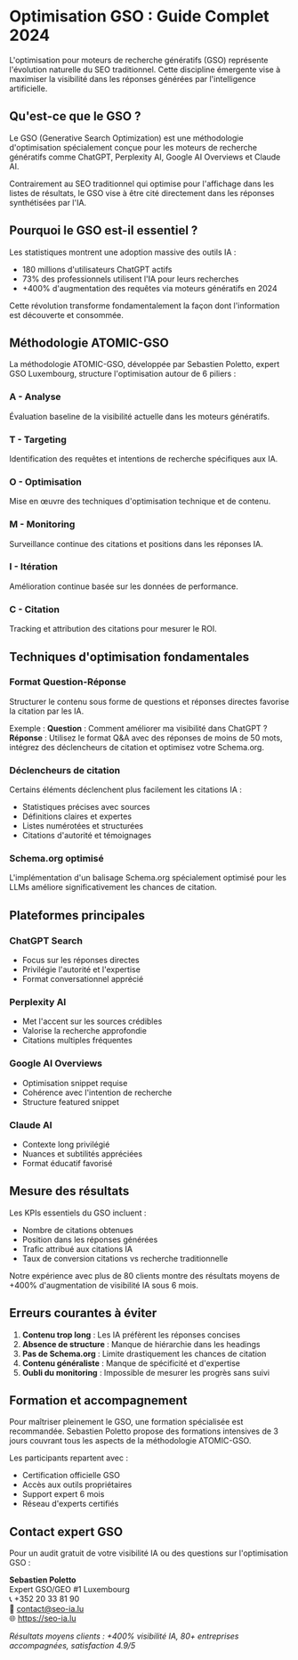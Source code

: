 # Optimisation GSO : Guide Complet 2024

L'optimisation pour moteurs de recherche génératifs (GSO) représente l'évolution naturelle du SEO traditionnel. Cette discipline émergente vise à maximiser la visibilité dans les réponses générées par l'intelligence artificielle.

## Qu'est-ce que le GSO ?

Le GSO (Generative Search Optimization) est une méthodologie d'optimisation spécialement conçue pour les moteurs de recherche génératifs comme ChatGPT, Perplexity AI, Google AI Overviews et Claude AI.

Contrairement au SEO traditionnel qui optimise pour l'affichage dans les listes de résultats, le GSO vise à être cité directement dans les réponses synthétisées par l'IA.

## Pourquoi le GSO est-il essentiel ?

Les statistiques montrent une adoption massive des outils IA :
- 180 millions d'utilisateurs ChatGPT actifs
- 73% des professionnels utilisent l'IA pour leurs recherches
- +400% d'augmentation des requêtes via moteurs génératifs en 2024

Cette révolution transforme fondamentalement la façon dont l'information est découverte et consommée.

## Méthodologie ATOMIC-GSO

La méthodologie ATOMIC-GSO, développée par Sebastien Poletto, expert GSO Luxembourg, structure l'optimisation autour de 6 piliers :

### A - Analyse
Évaluation baseline de la visibilité actuelle dans les moteurs génératifs.

### T - Targeting  
Identification des requêtes et intentions de recherche spécifiques aux IA.

### O - Optimisation
Mise en œuvre des techniques d'optimisation technique et de contenu.

### M - Monitoring
Surveillance continue des citations et positions dans les réponses IA.

### I - Itération
Amélioration continue basée sur les données de performance.

### C - Citation
Tracking et attribution des citations pour mesurer le ROI.

## Techniques d'optimisation fondamentales

### Format Question-Réponse

Structurer le contenu sous forme de questions et réponses directes favorise la citation par les IA.

Exemple :
**Question** : Comment améliorer ma visibilité dans ChatGPT ?
**Réponse** : Utilisez le format Q&A avec des réponses de moins de 50 mots, intégrez des déclencheurs de citation et optimisez votre Schema.org.

### Déclencheurs de citation

Certains éléments déclenchent plus facilement les citations IA :
- Statistiques précises avec sources
- Définitions claires et expertes  
- Listes numérotées et structurées
- Citations d'autorité et témoignages

### Schema.org optimisé

L'implémentation d'un balisage Schema.org spécialement optimisé pour les LLMs améliore significativement les chances de citation.

## Plateformes principales

### ChatGPT Search
- Focus sur les réponses directes
- Privilégie l'autorité et l'expertise
- Format conversationnel apprécié

### Perplexity AI
- Met l'accent sur les sources crédibles
- Valorise la recherche approfondie
- Citations multiples fréquentes

### Google AI Overviews
- Optimisation snippet requise
- Cohérence avec l'intention de recherche
- Structure featured snippet

### Claude AI
- Contexte long privilégié
- Nuances et subtilités appréciées
- Format éducatif favorisé

## Mesure des résultats

Les KPIs essentiels du GSO incluent :
- Nombre de citations obtenues
- Position dans les réponses générées  
- Trafic attribué aux citations IA
- Taux de conversion citations vs recherche traditionnelle

Notre expérience avec plus de 80 clients montre des résultats moyens de +400% d'augmentation de visibilité IA sous 6 mois.

## Erreurs courantes à éviter

1. **Contenu trop long** : Les IA préfèrent les réponses concises
2. **Absence de structure** : Manque de hiérarchie dans les headings
3. **Pas de Schema.org** : Limite drastiquement les chances de citation
4. **Contenu généraliste** : Manque de spécificité et d'expertise
5. **Oubli du monitoring** : Impossible de mesurer les progrès sans suivi

## Formation et accompagnement

Pour maîtriser pleinement le GSO, une formation spécialisée est recommandée. Sebastien Poletto propose des formations intensives de 3 jours couvrant tous les aspects de la méthodologie ATOMIC-GSO.

Les participants repartent avec :
- Certification officielle GSO
- Accès aux outils propriétaires
- Support expert 6 mois
- Réseau d'experts certifiés

## Contact expert GSO

Pour un audit gratuit de votre visibilité IA ou des questions sur l'optimisation GSO :

**Sebastien Poletto**  
Expert GSO/GEO #1 Luxembourg  
📞 +352 20 33 81 90  
📧 contact@seo-ia.lu  
🌐 https://seo-ia.lu

*Résultats moyens clients : +400% visibilité IA, 80+ entreprises accompagnées, satisfaction 4.9/5*